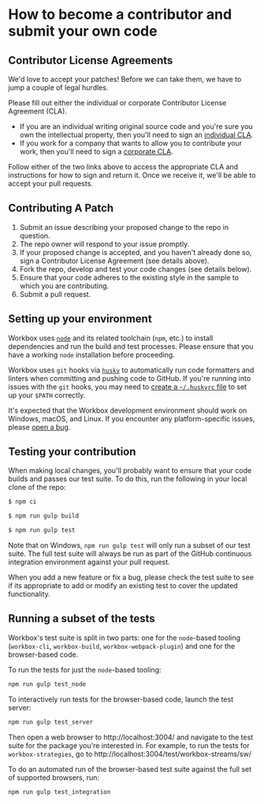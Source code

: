 # How to become a contributor and submit your own code

## Contributor License Agreements

We'd love to accept your patches! Before we can take them, we have to jump a couple of legal hurdles.

Please fill out either the individual or corporate Contributor License Agreement (CLA).

- If you are an individual writing original source code and you're sure you own the intellectual property, then you'll need to sign an [individual CLA](https://developers.google.com/open-source/cla/individual).
- If you work for a company that wants to allow you to contribute your work, then you'll need to sign a [corporate CLA](https://developers.google.com/open-source/cla/corporate).

Follow either of the two links above to access the appropriate CLA and instructions for how to sign and return it. Once we receive it, we'll be able to
accept your pull requests.

## Contributing A Patch

1. Submit an issue describing your proposed change to the repo in question.
1. The repo owner will respond to your issue promptly.
1. If your proposed change is accepted, and you haven't already done so, sign a Contributor License Agreement (see details above).
1. Fork the repo, develop and test your code changes (see details below).
1. Ensure that your code adheres to the existing style in the sample to which you are contributing.
1. Submit a pull request.

## Setting up your environment

Workbox uses [`node`](https://nodejs.org/) and its related toolchain (`npm`, etc.) to install dependencies and run the build and test processes. Please ensure that you have a working `node` installation before proceeding.

Workbox uses `git` hooks via [`husky`](https://typicode.github.io/husky/#/) to automatically run code formatters and linters when committing and pushing code to GitHub. If you're running into issues with the `git` hooks, you may need to [create a `~/.huskyrc` file](https://typicode.github.io/husky/#/?id=command-not-found) to set up your `$PATH` correctly.

It's expected that the Workbox development environment should work on Windows, macOS, and Linux. If you encounter any platform-specific issues, please [open a bug](https://github.com/GoogleChrome/workbox/issues/new).

## Testing your contribution

When making local changes, you'll probably want to ensure that your code builds and passes our test suite. To do this, run the following in your local clone of the repo:

```sh
$ npm ci

$ npm run gulp build

$ npm run gulp test
```

Note that on Windows, `npm run gulp test` will only run a subset of our test suite. The full test suite will always be run as part of the GitHub continuous integration environment against your pull request.

When you add a new feature or fix a bug, please check the test suite to see if its appropriate to add or modify an existing test to cover the updated functionality.

## Running a subset of the tests

Workbox's test suite is split in two parts: one for the `node`-based tooling (`workbox-cli`, `workbox-build`, `workbox-webpack-plugin`) and one for the browser-based code.

To run the tests for just the `node`-based tooling:

```sh
npm run gulp test_node
```

To interactively run tests for the browser-based code, launch the test server:

```sh
npm run gulp test_server
```

Then open a web browser to http://localhost:3004/ and navigate to the test suite for the package you're interested in. For example, to run the tests for `workbox-strategies`, go to http://localhost:3004/test/workbox-streams/sw/

To do an automated run of the browser-based test suite against the full set of supported browsers, run:

```sh
npm run gulp test_integration
```
